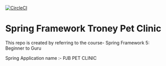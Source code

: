 [![CircleCI](https://circleci.com/gh/troneybora/pjb-pet-clinic.svg?style=svg)](https://circleci.com/gh/troneybora/pjb-pet-clinic)

# Spring Framework Troney Pet Clinic

This repo is created by referring to the course- Spring Framework 5: Beginner to Guru

Spring Application name :- PJB PET CLINIC

